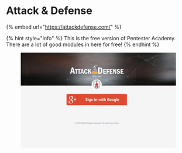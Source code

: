 # Attack & Defense

{% embed url="https://attackdefense.com/" %}

{% hint style="info" %}
This is the free version of Pentester Academy. There are a lot of good modules in here for free!
{% endhint %}

<figure><img src="../../.gitbook/assets/image (1).png" alt=""><figcaption></figcaption></figure>
